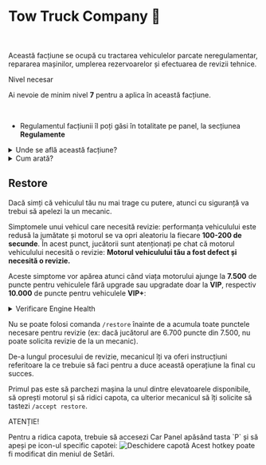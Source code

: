 
# Tow Truck Company 🗼
<br><br>
Această facțiune se ocupă cu tractarea vehiculelor parcate neregulamentar, repararea mașinilor, umplerea rezervoarelor și efectuarea de revizii tehnice.

<div class="danger-container">
    <p class="title">Nivel necesar</p>
    <p class="description">Ai nevoie de minim nivel <strong>7</strong> pentru a aplica în această facțiune.</p>
</div><br>

- Regulamentul facțiunii îl poți găsi în totalitate pe panel, la secțiunea <b>Regulamente</b>

<details class="details custom-block">
    <summary>Unde se află această facțiune?</summary>
    <p><img src="https://i.imgur.com/C7yoBG7.png" alt="Locație HQ Tow Truck Company" title="Locație HQ Tow Truck Company"></p>
</details>

<details class="details custom-block">
    <summary>Cum arată?</summary>
    <p><img src="https://i.imgur.com/HYOoh6s.png" alt="HQ Tow Truck Company" title="HQ TTC"></p>
</details>

## Restore
Dacă simți că vehiculul tău nu mai trage cu putere, atunci cu siguranță va trebui să apelezi la un mecanic.

Simptomele unui vehicul care necesită revizie: performanța vehiculului este redusă la jumătate și motorul se va opri aleatoriu la fiecare **100-200 de secunde**. În acest punct, jucătorii sunt atenționați pe chat că motorul vehiculului necesită o revizie:
**Motorul vehiculului tău a fost defect și necesită o revizie.**

Aceste simptome vor apărea atunci când viața motorului ajunge la **7.500** de puncte pentru vehiculele fără upgrade sau upgradate doar la **VIP**, respectiv **10.000** de puncte pentru vehiculele **VIP+**:
<details class="details custom-block">
    <summary>Verificare Engine Health</summary>
    <p><img src="https://i.imgur.com/5v3N2iT.png" alt="Verificare Engine Health" title="Verificare Engine Health"></p>
</details>

Nu se poate folosi comanda `/restore` înainte de a acumula toate punctele necesare pentru revizie (ex: dacă jucătorul are 6.700 puncte din 7.500, nu poate solicita revizie de la un mecanic).

De-a lungul procesului de revizie, mecanicul îți va oferi instrucțiuni referitoare la ce trebuie să faci pentru a duce această operațiune la final cu succes.

Primul pas este să parchezi mașina la unul dintre elevatoarele disponibile, să oprești motorul și să ridici capota, ca ulterior mecanicul să îți solicite să tastezi `/accept restore`.

<div class="danger-container">
    <p class="title">ATENȚIE!</p>
    <p class="description">
        Pentru a ridica capota, trebuie să accesezi Car Panel apăsând tasta `P` și să apeși pe icon-ul specific capotei: 
        <img src="https://i.imgur.com/1HGleee.png" alt="Deschidere capotă" title="Deschidere capotă">
        Acest hotkey poate fi modificat din meniul de Setări.
    </p>
</div>
